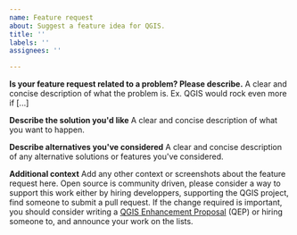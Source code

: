 ```yaml
---
name: Feature request
about: Suggest a feature idea for QGIS.
title: ''
labels: ''
assignees: ''

---
```


**Is your feature request related to a problem? Please describe.**
A clear and concise description of what the problem is. Ex. QGIS would rock even more if [...]

**Describe the solution you'd like**
A clear and concise description of what you want to happen.

**Describe alternatives you've considered**
A clear and concise description of any alternative solutions or features you've considered.

**Additional context**
Add any other context or screenshots about the feature request here.
Open source is community driven, please consider a way to support this work either by hiring developpers, supporting the QGIS project, find someone to submit a pull request.
If the change required is important, you should consider writing a [QGIS Enhancement Proposal](https://github.com/qgis/QGIS-Enhancement-Proposals/issues) (QEP) or hiring someone to, and announce your work on the lists.
